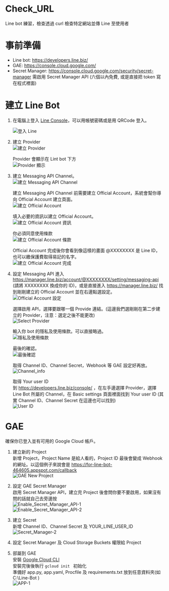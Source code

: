 # Check_URL
Line bot 練習，檢查透過 curl 檢查特定網站並傳 Line 至使用者

事前準備
===

- Line bot: https://developers.line.biz/
- GAE: https://console.cloud.google.com/
- Secret Manager: https://console.cloud.google.com/security/secret-manager 需啟用 Secret Manager API (六個以內免費, 或是直接把 token 寫在程式裡面)

建立 Line Bot
==
1. 在電腦上登入 [Line Console](https://account.line.biz/console/ "Line Console")，可以用帳號密碼或是用 QRCode 登入。  

	![登入 Line](https://github.com/wjtvbm/Check_URL/blob/main/Pictures/Line_bot_Line_login.png)

2. 建立 Provider  
	![建立 Provider](https://github.com/wjtvbm/Check_URL/blob/main/Pictures/Line_bot_Provider.png)

	Provider 會顯示在 Lint bot 下方  
	![Provider 顯示](https://github.com/wjtvbm/Check_URL/blob/main/Pictures/Line_bot_Provider_show.png)

3. 建立 Messaging API Channel。  
	![建立 Messaging API Channel](https://github.com/wjtvbm/Check_URL/blob/main/Pictures/Line_bot_Channel.png)
	
	建立 Messaging API Channel 前需要建立 Official Account，系統會幫你導向 Official Account 建立頁面。  
	![建立 Official Account](https://github.com/wjtvbm/Check_URL/blob/main/Pictures/Line_bot_Channel_official_account-1.png)
	
	填入必要的資訊以建立 Official Account。  
	![建立 Official Account 資訊](https://github.com/wjtvbm/Check_URL/blob/main/Pictures/Line_bot_Channel_official_account-2.png)
	
	你必須同意使用條款  
	![建立 Official Account 條款](https://github.com/wjtvbm/Check_URL/blob/main/Pictures/Line_bot_Channel_official_account-terms.png)
	
	Official Account 完成後你會看到像這樣的畫面 @XXXXXXXX 是 Line ID，也可以繳保護費取得易記的名字。  
	![建立 Official Account 完成](https://github.com/wjtvbm/Check_URL/blob/main/Pictures/Line_bot_Channel_official_account-done.png)

4. 設定 Messaging API
	進入 https://manager.line.biz/account/@XXXXXXXX/setting/messaging-api (請將 XXXXXXXX 換成你的 ID)，或是直接進入 https://manager.line.biz/ 找到剛剛建立的 Official Account 並在右邊點選設定。  
	![Official Account 設定](https://github.com/wjtvbm/Check_URL/blob/main/Pictures/Line_bot_Enable_Message_API-1.png)
	
	選擇啟用 API，選擇要跟哪一個 Provide 連結。(這邊我們選剛剛在第二步建立的 Provider，注意：選定之後不能更改)  
	![Select Provider](https://github.com/wjtvbm/Check_URL/blob/main/Pictures/Line_bot_Enable_Message_API-2.png)
	
	輸入你 bot 的隱私及使用條款。可以直接略過。  
	![隱私及使用條款](https://github.com/wjtvbm/Check_URL/blob/main/Pictures/Line_bot_Enable_Message_API-3.png)
	
	最後的確認。  
	![最後確認](https://github.com/wjtvbm/Check_URL/blob/main/Pictures/Line_bot_Enable_Message_API-4.png)
	
	取得 Channel ID、Channel Secret，Webhook 等 GAE 設定好再放。  
	![Channel_info](https://github.com/wjtvbm/Check_URL/blob/main/Pictures/Line_bot_Enable_Message_API-5.png)

	取得 Your user ID  
	到 https://developers.line.biz/console/ ，在左手邊選擇 Provider，選擇 Line Bot 所屬的 Channel，在 Basic settings 頁面裡面找到 Your user ID (其實 Channel ID、Channel Secret 在這邊也可以找到)  
	![User ID](https://github.com/wjtvbm/Check_URL/blob/main/Pictures/Line_bot_Your_User_ID.png)
	
GAE
==

確保你已登入並有可用的 Google Cloud 帳戶。

1. 建立新的 Project  
	新增 Project，Project Name 是給人看的，Project ID 最後會變成 Webhook 的網址。以這個例子來說會是 https://for-line-bot-464605.appspot.com/callback  
	![GAE New Project](https://github.com/wjtvbm/Check_URL/blob/main/Pictures/GAE_New_Project.png)

2. 設定 GAE Secret Manager  
	啟用 Secret Manager API，建立完 Project 後會問你要不要啟用，如果沒有問的話就自己去旁邊按  
	![Enable_Secret_Manager_API-1](https://github.com/wjtvbm/Check_URL/blob/main/Pictures/Enable_Secret_Manager_API.png)  
	![Enable_Secret_Manager_API-2](https://github.com/wjtvbm/Check_URL/blob/main/Pictures/Enable_Secret_Manager_API-2.png)  
	
3. 建立 Secret  
	新增 Channel ID、Channel Secret 及 YOUR_LINE_USER_ID  
	![Secret_Manager-2](https://github.com/wjtvbm/Check_URL/blob/main/Pictures/Secret_Manager-2.png)

4. 設定 Secret Manager 及 Cloud Storage Buckets 權限給 Project

5. 部屬到 GAE  
	安裝 [Google Cloud CLI](https://cloud.google.com/sdk/docs/downloads-interactive)  
	安裝完後後執行 ```gcloud init ``` 初始化   
	準備好 app.py, app.yaml, Procfile 及 requirements.txt 放到任意資料夾(如 C:\Line-Bot )  
	![APP-1](https://github.com/wjtvbm/Check_URL/blob/main/Pictures/app-1.png)  
	
	